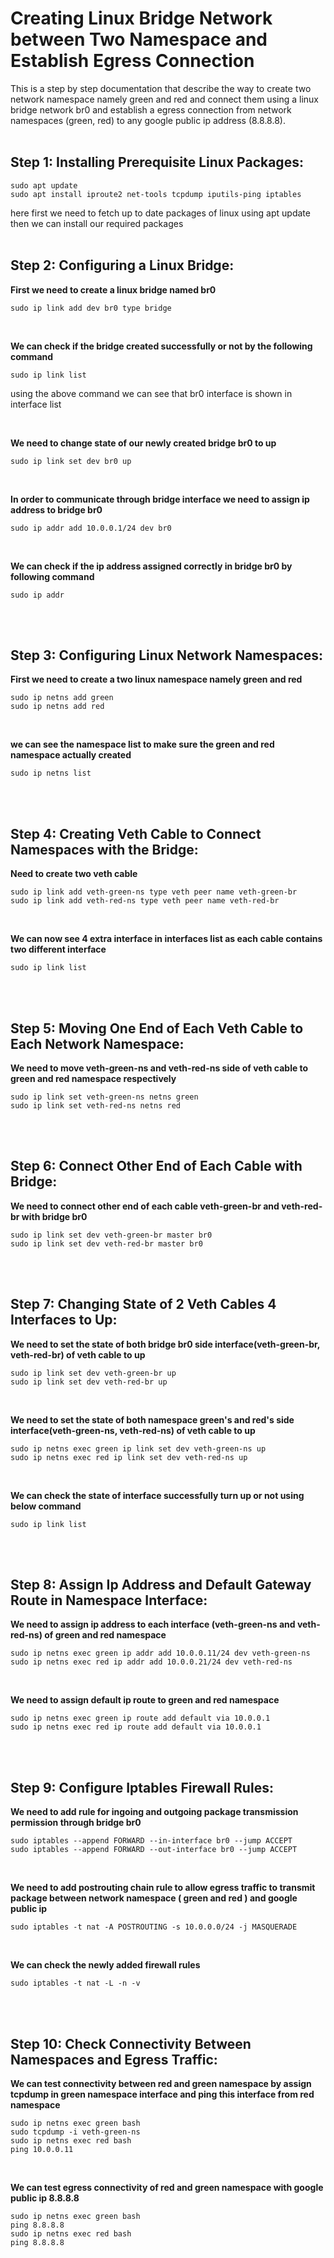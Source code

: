 # Creating Linux Bridge Network between Two Namespace and Establish Egress Connection
This is a step by step documentation that describe the way to create two network namespace namely green and red and connect them
using a linux bridge network br0 and establish a egress connection from network namespaces (green, red) to any google public ip address (8.8.8.8).
<br><br>
## Step 1: Installing Prerequisite Linux Packages:

```
sudo apt update
sudo apt install iproute2 net-tools tcpdump iputils-ping iptables
```
here first we need to fetch up to date packages of linux using apt update
then we can install our required packages
<br><br>
## Step 2: Configuring a Linux Bridge:
**First we need to create a linux bridge named br0**

```
sudo ip link add dev br0 type bridge
```

<br>

**We can check if the bridge created successfully or not by the following command**

```
sudo ip link list
```

using the above command we can see that br0 interface is shown in interface list

<br>

**We need to change state of our newly created bridge br0 to up**
```
sudo ip link set dev br0 up
```
<br>

**In order to communicate through bridge interface we need to assign ip address to bridge br0**
```
sudo ip addr add 10.0.0.1/24 dev br0
```
<br>

**We can check if the ip address assigned correctly in bridge br0 by following command**
```
sudo ip addr
```
<br><br>


## Step 3: Configuring Linux Network Namespaces:
**First we need to create a two linux namespace namely green and red**
```
sudo ip netns add green
sudo ip netns add red
```
<br>

**we can see the namespace list to make sure the green and red namespace actually created**
```
sudo ip netns list
```
<br><br>

## Step 4: Creating Veth Cable to Connect Namespaces with the Bridge:
**Need to create two veth cable**
```
sudo ip link add veth-green-ns type veth peer name veth-green-br
sudo ip link add veth-red-ns type veth peer name veth-red-br
```
<br>

**We can now see 4 extra interface in interfaces list as each cable contains two different interface**
```
sudo ip link list
```
<br><br>

## Step 5: Moving One End of Each Veth Cable to Each Network Namespace:
**We need to move veth-green-ns and veth-red-ns side of veth cable to green and red namespace respectively**
```
sudo ip link set veth-green-ns netns green
sudo ip link set veth-red-ns netns red
```
<br><br>

## Step 6: Connect Other End of Each Cable with Bridge:
**We need to connect other end of each cable veth-green-br and veth-red-br with bridge br0**
```
sudo ip link set dev veth-green-br master br0
sudo ip link set dev veth-red-br master br0
```
<br><br>

## Step 7: Changing State of 2 Veth Cables 4 Interfaces to Up:
**We need to set the state of both bridge br0 side interface(veth-green-br, veth-red-br) of veth cable to up**
```
sudo ip link set dev veth-green-br up
sudo ip link set dev veth-red-br up
```
<br>

**We need to set the state of both namespace green's and red's side interface(veth-green-ns, veth-red-ns) of veth cable to up**
```
sudo ip netns exec green ip link set dev veth-green-ns up
sudo ip netns exec red ip link set dev veth-red-ns up
```
<br>

**We can check the state of interface successfully turn up or not using below command**
```
sudo ip link list
```
<br><br>

## Step 8: Assign Ip Address and Default Gateway Route in Namespace Interface:
**We need to assign ip address to each interface (veth-green-ns and veth-red-ns) of green and red namespace**
```
sudo ip netns exec green ip addr add 10.0.0.11/24 dev veth-green-ns
sudo ip netns exec red ip addr add 10.0.0.21/24 dev veth-red-ns
```
<br>

**We need to assign default ip route to green and red namespace**
```
sudo ip netns exec green ip route add default via 10.0.0.1
sudo ip netns exec red ip route add default via 10.0.0.1
```
<br><br>

## Step 9: Configure Iptables Firewall Rules:
**We need to add rule for ingoing and outgoing package transmission permission through bridge br0**
```
sudo iptables --append FORWARD --in-interface br0 --jump ACCEPT
sudo iptables --append FORWARD --out-interface br0 --jump ACCEPT
```
<br>

**We need to add postrouting chain rule to allow egress traffic to transmit package between network namespace ( green and red ) and google public ip**
```
sudo iptables -t nat -A POSTROUTING -s 10.0.0.0/24 -j MASQUERADE
```
<br>

**We can check the newly added firewall rules**
```
sudo iptables -t nat -L -n -v
```
<br><br>

## Step 10: Check Connectivity Between Namespaces and Egress Traffic:
**We can test connectivity between red and green namespace by assign tcpdump in green namespace interface and ping this interface from red namespace**
```
sudo ip netns exec green bash
sudo tcpdump -i veth-green-ns
sudo ip netns exec red bash
ping 10.0.0.11
```
<br>

**We can test egress connectivity of red and green namespace with google public ip 8.8.8.8**
```
sudo ip netns exec green bash
ping 8.8.8.8
sudo ip netns exec red bash
ping 8.8.8.8
```
